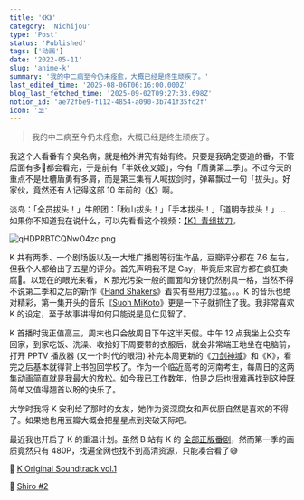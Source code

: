 ```yaml
---
title: '《K》'
category: 'Nichijou'
type: 'Post'
status: 'Published'
tags: ['动画']
date: '2022-05-11'
slug: 'anime-k'
summary: '我的中二病至今仍未痊愈，大概已经是终生顽疾了。'
last_edited_time: '2025-08-06T06:16:00.000Z'
blog_last_fetched_time: '2025-09-02T09:27:33.698Z'
notion_id: 'ae72fbe9-f112-4854-a090-3b741f35fd2f'
icon: '⛱️'
---
```


> 我的中二病至今仍未痊愈，大概已经是终生顽疾了。

我这个人看番有个臭名病，就是格外讲究有始有终。只要是我确定要追的番，不管后面有多💩都会看完，于是前有「半妖夜叉姬」，今有「盾勇第二季」。不过今天的重点不是吐槽盾勇有多屑，而是第三集有人喊拔剑时，弹幕飘过一句「拔头」。好家伙，竟然还有人记得这部 10 年前的《[K](https://movie.douban.com/subject/10545923/)》啊。

淡岛：「全员拔头！」牛郎团：「秋山拔头！」「手本拔头！」「道明寺拔头！」... 如果你不知道我在说什么，可以先看看这个视频：[【K】青组拔刀](https://www.bilibili.com/video/BV1Js41127Em?p=2)。

![qHDPRBTCQNwO4zc.png](https://cdn.sa.net/2024/03/16/qHDPRBTCQNwO4zc.png)

K 共有两季、一个剧场版以及一大堆广播剧等衍生作品，豆瓣评分都在 7.6 左右，但我个人都给出了五星的评分。首先声明我不是 Gay，毕竟后来官方都在疯狂卖腐🌚。以现在的眼光来看， K 那光污染一般的画面和分镜仍然别具一格，当然不得不说第二季和之后的新作《[Hand Shakers](https://movie.douban.com/subject/26754982/)》着实有些用力过猛。。。K 的音乐也绝对精彩，第一集开头的音乐《[Suoh MiKoto](https://music.163.com/song?id=27580971&userid=45403592)》更是一下子就抓住了我。我非常喜欢 K 的设定，至于故事讲得如何只能说是见仁见智了。

K 首播时我正值高三，周末也只会放周日下午这半天假。中午 12 点我坐上公交车回家，到家吃饭、洗澡、收拾好下周要带的衣服后，就会非常端正地坐在电脑前，打开 PPTV 播放器 (又一个时代的眼泪) 补完本周更新的《[刀剑神域](https://movie.douban.com/subject/6869376/)》和《K》，看完之后基本就得背上书包回学校了。作为一个临近高考的河南考生，每周日的这两集动画简直就是我最大的放松。如今我已工作数年，怕是之后也很难再找到这种既简单又值得翘首以盼的快乐了。

大学时我将 K 安利给了那时的女友，她作为资深腐女和声优厨自然是喜欢的不得了。如果她也用豆瓣大概会把星星点到突破天际吧。

最近我也开启了 K 的重温计划。虽然 B 站有 K 的 [全部正版番剧](https://www.bilibili.com/bangumi/media/md685/)，然而第一季的画质竟然只有 480P，找遍全网也找不到高清资源，只能凑合看了😅

🔗 [K Original Soundtrack vol.1](https://music.163.com/album?id=2641137&userid=45403592)

🔗 [Shiro #2](https://music.163.com/song?id=26142303&userid=45403592)
